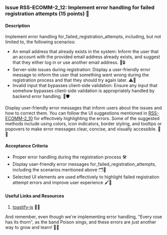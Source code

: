 ### Issue RSS-ECOMM-2_12: Implement error handling for failed registration attempts (15 points) 🛑

#### Description

Implement error handling for_failed_registration_attempts, including, but not limited to, the following scenarios:

- An email address that already exists in the system: Inform the user that an account with the provided email address already exists, and suggest that they either log in or use another email address. 📧🔒
- Server-side issues during registration: Display a user-friendly error message to inform the user that something went wrong during the registration process and that they should try again later. ⚠️🔄
- Invalid input that bypasses client-side validation: Ensure any input that somehow bypasses client-side validation is appropriately handled by backend error handling. 🔄🛡️

Display user-friendly error messages that inform users about the issues and how to correct them. You can follow the UI suggestions mentioned in [RSS-ECOMM-2_10](./RSS-ECOMM-2_10.md) for effectively highlighting the errors. Some of the suggested methods include using colors, icon indicators, border styling, and tooltips or popovers to make error messages clear, concise, and visually accessible. 🌈✅

#### Acceptance Criteria

- Proper error handling during the registration process 🛠️
- Display user-friendly error messages for_failed_registration_attempts, including the scenarios mentioned above 🗂️👀
- Selected UI elements are used effectively to highlight failed registration attempt errors and improve user experience 🖌️🎨

#### Useful Links and Resources

1. [toastify-js](https://github.com/apvarun/toastify-js#readme) 🍞🔥

And remember, even though we're implementing error handling, "Every rose has its thorn", as the band Poison sings, and these errors are just another way to grow and learn! 🌹🎸
